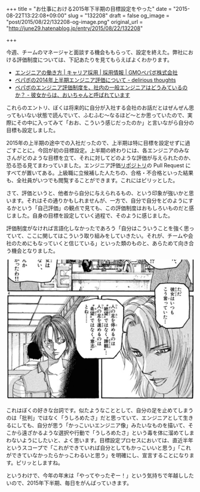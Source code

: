 +++
title = "お仕事における2015年下半期の目標設定をやった"
date = "2015-08-22T13:22:08+09:00"
slug = "132208"
draft = false
og_image = "post/2015/08/22/132208-og-image.png"
original_url = "http://june29.hatenablog.jp/entry/2015/08/22/132208"

+++

<p>今週、チームのマネージャと面談する機会ももらって、設定を終えた。弊社における評価制度については、下記あたりを見てもらえばよくわかります。</p>

<ul>
<li><a href="https://pepabo.com/recruit/career/engineer/" title="レンタルサーバー「ロリポップ！」やブログサービス「JUGEM」、ショッピングカートのASPサービス「カラーミーショップ」をメインとした様々な個人向けインターネットサービスを提供するGMOペパボ株式会社の公式ホームページです。">エンジニアの働き方 | キャリア採用 | 採用情報 | GMOペパボ株式会社</a></li>
<li><a href="http://blog.kentarok.org/entry/2014/07/23/230056" title="ペパボの新しいエンジニア評価については、ペパボのエンジニア評価制度をパワーアップしたで既にお知らせしたところです。さて、今回その評価が終わり、総評を書いたので、さしつかえない範囲で公開します。 ちなみに、技術上級職については既に「ペバボのエンジニア職位制度のアップデートについて」で紹介しています。そちらも御覧ください。…">ペパボの2014年上半期エンジニア評価について - delirious thoughts</a></li>
<li><a href="http://blog.inouetakuya.info/entry/2014/12/08/214435" title="これは Pepabo Advent Calendar 2014 の 8日目の記事です。昨日は Ubuntu + Monit + Fluentd 起動の自作 Docker イメージを DockerHub に配置までをやってみた でした。明日は laughk さんです。 今日はペパボのエンジニア評価制度について書きます。 …">ペパボのエンジニア評価制度を、社内の一般エンジニアはどうみているのか？ - 彼女からは、おいちゃんと呼ばれています</a></li>
</ul>


<p>これらのエントリ、ぼくは将来的に自分が入社する会社のお話だとはぜんぜん思ってもいない状態で読んでいて、ふむふむ〜なるほど〜とか思っていたので、実際にその中に入ってみて「おお、こういう感じだったのか」と言いながら自分の目標も設定しました。</p>

<p>2015年の上半期の途中での入社だったので、上半期は特に目標を設定せずに過ごすことに。今回が初の目標設定。上半期の終わりには、各エンジニアのみなさんがどのような目標を立て、それに対してどのような評価が与えられたのか、恐る恐る見てまわっていました。エンジニア評価<a class="keyword" href="http://d.hatena.ne.jp/keyword/%A5%EA%A5%DD%A5%B8%A5%C8%A5%EA">リポジトリ</a>の Pull Request にすべてが置いてある。上級職に立候補した人たちの、合格・不合格といった結果も、全社員がいつでも閲覧することができます。これにはピリッとした。</p>

<p>さて、評価というと、他者から自分に与えられるもの、という印象が強いかと思います。それはその通りかもしれませんが、一方で、自分で自分をどのようにするかという「自己評価」の観点で見ても、この評価制度はおもしろいものだと感じました。自身の目標を設定していく過程で、そのように感じました。</p>

<p>評価制度がなければ言語化しなかったであろう「自分はこういうことを強く思っていて、ここに関してはこういう取り組みをしていきたい。それが、チームや会社のためにもなっていくと信じている」といった類のものと、あらためて向き合う機会となりました。</p>

<p><span itemscope itemtype="http://schema.org/Photograph"><img src="/post/2015/08/22/132208-20150822131627.png" alt="f:id:june29:20150822131627p:plain" title="f:id:june29:20150822131627p:plain" class="hatena-fotolife" itemprop="image"></span></p>

<p>これはぼくの好きな台詞です。似たようなこととして、自分の足を止めてしまうのは「批判」ではなく「うしろめたさ」だと思っていて、エンジニアとして生きるにしても、自分が思う「かっこいいエンジニア像」みたいなものを描いて、そこから遠ざかるような選択や行動で「うしろめたさ」という毒を体に溜めてしまわないようにしたいと、よく思います。目標設定プロセスにおいては、直近半年というスコープで「これができていれば自分としてもかっこいいと思う」「これができていなかったらかっこわるいと思う」を明確にし、宣言することになります。ピリッとしますね。</p>

<p>というわけで、今年の年末は「やってやったぞー！」という気持ちで年越ししたいので、2015年下半期、毎日をがんばっていきます。</p>